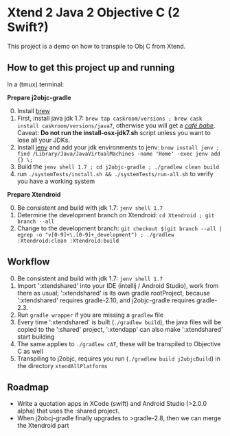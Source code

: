 Xtend 2 Java 2 Objective C (2 Swift?)
=====================================

This project is a demo on how to transpile to Obj C from Xtend.

How to get this project up and running
--------------------------------------

In a (tmux) terminal:

**Prepare j2objc-gradle**

0. Install [brew](http://brew.sh/)
1. First, install java jdk 1.7: `brew tap caskroom/versions ; brew cask install caskroom/versions/java7`, otherwise you will get a [_café babe_](https://en.wikipedia.org/wiki/Java_class_file). Caveat: **Do not run the install-osx-jdk7.sh** script unless you want to lose all your JDKs.
2. Install [jenv](http://www.jenv.be/) and add your jdk environments to jenv: `brew install jenv ; find /Library/Java/JavaVirtualMachines -name 'Home' -exec jenv add {} \;`
3. Build the `jenv shell 1.7 ; cd j2objc-gradle ; ./gradlew clean build`
4. run `./systemTests/install.sh && ./systemTests/run-all.sh` to verify you have a working system

**Prepare Xtendroid**

0. Be consistent and build with jdk 1.7: `jenv shell 1.7`
1. Determine the development branch on Xtendroid: `cd Xtendroid ; git branch --all`
2. Change to the development branch:
    `git checkout $(git branch --all | egrep -o "v[0-9]+\.[0-9]+_development") ; ./gradlew :Xtendroid:clean :Xtendroid:build`
    
Workflow
--------
0. Be consistent and build with jdk 1.7: `jenv shell 1.7`
1. Import ':xtendshared' into your IDE (intellij / Android Studio), work from there as usual; ':xtendshared' is its own gradle rootProject, because ':xtendshared' requires gradle-2.10, and j2objc-gradle requires gradle-2.3.
2. Run `gradle wrapper` if you are missing a `gradlew` file 
3. Every time ':xtendshared' is built (`./gradlew build`), the java files will be copied to the ':shared' project, ':xtendapp' can also make ':xtendshared' start building
4. The same applies to `./gradlew cAT`, these will be transpiled to Objective C as well
5. Transpiling to j2objc, requires you run (`./gradlew build j2objcBuild`) in the directory `xtendAllPlatforms`


Roadmap
-------

* Write a quotation apps in XCode (swift) and Android Studio (>2.0.0 alpha) that uses the :shared project.
* When j2obcj-gradle finally upgrades to >gradle-2.8, then we can merge the Xtendroid part